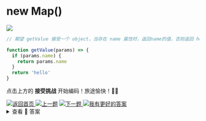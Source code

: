 # new Map()

<a><img src='https://img.shields.io/badge/-%E5%BC%80%E5%A7%8B%E6%8C%91%E6%88%98-blue'/></a>

```js
// 期望 getValue 接受一个 object，当存在 name 属性时，返回name的值，否则返回 hello。

function getValue(params) => {
  if (params.name) {
    return params.name
  }
  return 'hello'
}
```

点击上方的 **接受挑战** 开始编码！旅途愉快！👍🏻

<a href='https://github.com/2462870727/show-your-code' target="_blank">
<img alt='返回首页' src='https://img.shields.io/badge/-%E8%BF%94%E5%9B%9E%E9%A6%96%E9%A1%B5-lightgrey' />
</a><a href='https://github.com/2462870727/show-your-code/blob/main/questions/04-repater-string/README.md' target="_blank"><img alt='上一题' src='https://img.shields.io/badge/-%E2%AC%86%EF%B8%8F%E4%B8%8A%E4%B8%80%E9%A2%98-orange' /></a>
<a href='https://github.com/2462870727/show-your-code/blob/main/questions/06-function-default/README.md' target="_blank">
<img alt='下一题' src='https://img.shields.io/badge/-%E2%AC%87%EF%B8%8F%E4%B8%8B%E4%B8%80%E9%A2%98-success' />
</a><a href="https://github.com/2462870727/show-your-code/issues/new?title=04-repater-string&labels=answer&template=issue.md" ><img src='https://img.shields.io/badge/-%E6%88%91%E6%9C%89%E6%9B%B4%E5%A5%BD%E7%9A%84%E8%A7%A3%E7%AD%94-blue' alt='我有更好的答案' /></a>

<br>
<details><summary>查看 👀 答案</summary>
<br>

```js
function getValue(params) => {
  return params.name || 'hello'
}
```

这算是 `||` 的一种妙用方式。简单的看，这可能只是一些无关紧要的优化，但是它可以让你更好地理解 `||` 的作用。以及如果你的代码中包含过多的 `if` 语句，你可能会发现这样可能会更加简洁。

> `||` 的作用是，如果第一个表达式为 `true`，则返回第一个表达式的值，否则返回第二个表达式的值。 `&&` 的作用是，如果第一个表达式为 `false`，则返回第二个表达式的值，否则返回第一个表达式的值。
<br>
</details>
